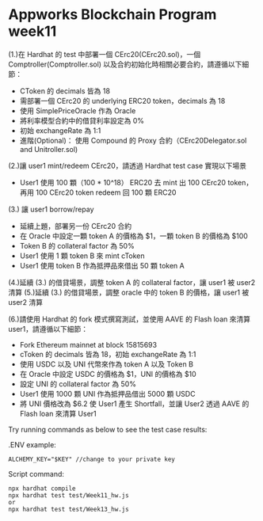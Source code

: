 # Appworks Blockchain Program week11

(1.)在 Hardhat 的 test 中部署一個 CErc20(CErc20.sol)，一個 Comptroller(Comptroller.sol) 以及合約初始化時相關必要合約，請遵循以下細節：
- CToken 的 decimals 皆為 18
- 需部署一個 CErc20 的 underlying ERC20 token，decimals 為 18
- 使用 SimplePriceOracle 作為 Oracle
- 將利率模型合約中的借貸利率設定為 0%
- 初始 exchangeRate 為 1:1
- 進階(Optional)： 使用 Compound 的 Proxy 合約（CErc20Delegator.sol and Unitroller.sol)

(2.)讓 user1 mint/redeem CErc20，請透過 Hardhat test case 實現以下場景
- User1 使用 100 顆（100 * 10^18） ERC20 去 mint 出 100 CErc20 token，再用 100 CErc20 token redeem 回 100 顆 ERC20

(3.) 讓 user1 borrow/repay
- 延續上題，部署另一份 CErc20 合約
- 在 Oracle 中設定一顆 token A 的價格為 $1，一顆 token B 的價格為 $100
- Token B 的 collateral factor 為 50%
- User1 使用 1 顆 token B 來 mint cToken
- User1 使用 token B 作為抵押品來借出 50 顆 token A

(4.)延續 (3.) 的借貸場景，調整 token A 的 collateral factor，讓 user1 被 user2 清算
(5.)延續 (3.) 的借貸場景，調整 oracle 中的 token B 的價格，讓 user1 被 user2 清算

(6.)請使用 Hardhat 的 fork 模式撰寫測試，並使用 AAVE 的 Flash loan 來清算 user1，請遵循以下細節：
- Fork Ethereum mainnet at block 15815693
- cToken 的 decimals 皆為 18，初始 exchangeRate 為 1:1
- 使用 USDC 以及 UNI 代幣來作為 token A 以及 Token B
- 在 Oracle 中設定 USDC 的價格為 $1，UNI 的價格為 $10
- 設定 UNI 的 collateral factor 為 50%
- User1 使用 1000 顆 UNI 作為抵押品借出 5000 顆 USDC
- 將 UNI 價格改為 $6.2 使 User1 產生 Shortfall，並讓 User2 透過 AAVE 的 Flash loan 來清算 User1

Try running commands as below to see the test case results:

.ENV example:
```shell
ALCHEMY_KEY="$KEY" //change to your private key
```

Script command:
```shell
npx hardhat compile
npx hardhat test test/Week11_hw.js
or
npx hardhat test test/Week13_hw.js
```
